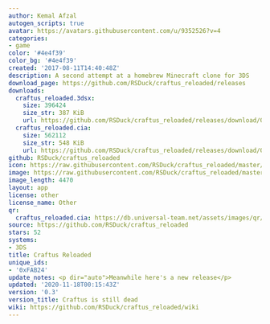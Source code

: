 ```yaml
---
author: Kemal Afzal
autogen_scripts: true
avatar: https://avatars.githubusercontent.com/u/9352526?v=4
categories:
- game
color: '#4e4f39'
color_bg: '#4e4f39'
created: '2017-08-11T14:40:48Z'
description: A second attempt at a homebrew Minecraft clone for 3DS
download_page: https://github.com/RSDuck/craftus_reloaded/releases
downloads:
  craftus_reloaded.3dsx:
    size: 396424
    size_str: 387 KiB
    url: https://github.com/RSDuck/craftus_reloaded/releases/download/0.3/craftus_reloaded.3dsx
  craftus_reloaded.cia:
    size: 562112
    size_str: 548 KiB
    url: https://github.com/RSDuck/craftus_reloaded/releases/download/0.3/craftus_reloaded.cia
github: RSDuck/craftus_reloaded
icon: https://raw.githubusercontent.com/RSDuck/craftus_reloaded/master/icon/craftusreloaded.png
image: https://raw.githubusercontent.com/RSDuck/craftus_reloaded/master/icon/craftusreloaded.png
image_length: 4470
layout: app
license: other
license_name: Other
qr:
  craftus_reloaded.cia: https://db.universal-team.net/assets/images/qr/craftus_reloaded-cia.png
source: https://github.com/RSDuck/craftus_reloaded
stars: 52
systems:
- 3DS
title: Craftus Reloaded
unique_ids:
- '0xFAB24'
update_notes: <p dir="auto">Meanwhile here's a new release</p>
updated: '2020-11-18T00:15:43Z'
version: '0.3'
version_title: Craftus is still dead
wiki: https://github.com/RSDuck/craftus_reloaded/wiki
---
```

